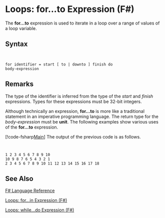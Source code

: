 # Loops: for...to Expression (F#)

The **for...to** expression is used to iterate in a loop over a range of values of a loop variable.


## Syntax


```


for identifier = start [ to | downto ] finish do
body-expression

```



## Remarks
The type of the identifier is inferred from the type of the *start* and *finish* expressions. Types for these expressions must be 32-bit integers.

Although technically an expression, **for...to** is more like a traditional statement in an imperative programming language. The return type for the *body-expression* must be **unit**. The following examples show various uses of the **for...to** expression.

[!code-fsharp[Main](snippets/fslangref2/snippet5101.fs)]
    The output of the previous code is as follows.



```


1 2 3 4 5 6 7 8 9 10
10 9 8 7 6 5 4 3 2 1
2 3 4 5 6 7 8 9 10 11 12 13 14 15 16 17 18

```



## See Also
[F&#35; Language Reference](FSharp-Language-Reference.md)

[Loops: for...in Expression &#40;F&#35;&#41;](Loops-for...in-Expression-%28FSharp%29.md)

[Loops: while...do Expression &#40;F&#35;&#41;](Loops-while...do-Expression-%28FSharp%29.md)

